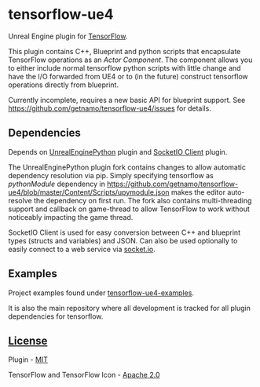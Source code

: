 # tensorflow-ue4

Unreal Engine plugin for [TensorFlow](https://www.tensorflow.org/).

This plugin contains C++, Blueprint and python scripts that encapsulate TensorFlow operations as an _Actor Component_. The component allows you to either include normal tensorflow python scripts with little change and have the I/O forwarded from UE4 or to (in the future) construct tensorflow operations directly from blueprint.

Currently incomplete, requires a new basic API for blueprint support. See https://github.com/getnamo/tensorflow-ue4/issues for details. 

## Dependencies
Depends on [UnrealEnginePython](https://github.com/getnamo/UnrealEnginePython) plugin and [SocketIO Client](https://github.com/getnamo/socketio-client-ue4) plugin.

The UnrealEnginePython plugin fork contains changes to allow automatic dependency resolution via pip. Simply specifying tensorflow as _pythonModule_ dependency in https://github.com/getnamo/tensorflow-ue4/blob/master/Content/Scripts/upymodule.json makes the editor auto-resolve the dependency on first run. The fork also contains multi-threading support and callback on game-thread to allow TensorFlow to work without noticeably impacting the game thread.

SocketIO Client is used for easy conversion between C++ and blueprint types (structs and variables) and JSON. Can also be used optionally to easily connect to a web service via [socket.io](https://socket.io/).

## Examples
Project examples found under [tensorflow-ue4-examples](https://github.com/getnamo/tensorflow-ue4-examples). 

It is also the main repository where all development is tracked for all plugin dependencies for tensorflow.


## [License](https://github.com/getnamo/tensorflow-ue4/blob/master/LICENSE)
Plugin - [MIT](https://opensource.org/licenses/MIT)

TensorFlow and TensorFlow Icon - [Apache 2.0](http://www.apache.org/licenses/LICENSE-2.0)
